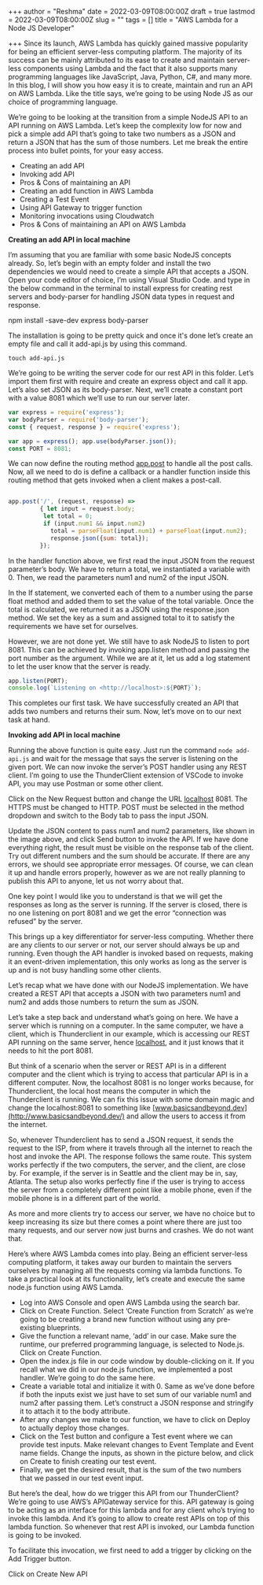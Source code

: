 +++
author = "Reshma"
date = 2022-03-09T08:00:00Z
draft = true
lastmod = 2022-03-09T08:00:00Z
slug = ""
tags = []
title = "AWS Lambda for a Node JS Developer"

+++
Since its launch, AWS Lambda has quickly gained massive popularity for being an efficient server-less computing platform. The majority of its success can be mainly attributed to its ease to create and maintain server-less components using Lambda and the fact that it also supports many programming languages like JavaScript, Java, Python, C#, and many more. In this blog, I will show you how easy it is to create, maintain and run an API on AWS Lambda. Like the title says, we’re going to be using Node JS as our choice of programming language.

We’re going to be looking at the transition from a simple NodeJS API to an API running on AWS Lambda. Let’s keep the complexity low for now and pick a simple add API that’s going to take two numbers as a JSON and return a JSON that has the sum of those numbers. Let me break the entire process into bullet points, for your easy access.

* Creating an add API
* Invoking add API
* Pros & Cons of maintaining an API
* Creating an add function in AWS Lambda
* Creating a Test Event
* Using API Gateway to trigger function
* Monitoring invocations using Cloudwatch
* Pros & Cons of maintaining an API on AWS Lambda

**Creating an add API in local machine**

I’m assuming that you are familiar with some basic NodeJS concepts already. So, let’s begin with an empty folder and install the two dependencies we would need to create a simple API that accepts a JSON. Open your code editor of choice, I’m using Visual Studio Code. and type in the below command in the terminal to install express for creating rest servers and body-parser for handling JSON data types in request and response.

npm install -save-dev express body-parser

The installation is going to be pretty quick and once it's done let’s create an empty file and call it add-api.js by using this command.

    touch add-api.js

We’re going to be writing the server code for our rest API in this folder. Let’s import them first with require and create an express object and call it app. Let’s also set JSON as its body-parser. Next, we’ll create a constant port with a value 8081 which we’ll use to run our server later.

```js
var express = require('express'); 
var bodyParser = require('body-parser'); 
const { request, response } = require('express');

var app = express(); app.use(bodyParser.json());
const PORT = 8081;
```

We can now define the routing method [app.post](http://app.post) to handle all the post calls. Now, all we need to do is define a callback or a handler function inside this routing method that gets invoked when a client makes a post-call.

```js

app.post('/', (request, response) => 
         { let input = request.body; 
          let total = 0; 
          if (input.num1 && input.num2) 
            total = parseFloat(input.num1) + parseFloat(input.num2); 				
            response.json({sum: total}); 
         });
```

In the handler function above, we first read the input JSON from the request parameter’s body. We have to return a total, we instantiated a variable with 0. Then, we read the parameters num1 and num2 of the input JSON.

In the If statement, we converted each of them to a number using the parse float method and added them to set the value of the total variable. Once the total is calculated, we returned it as a JSON using the response.json method. We set the key as a sum and assigned total to it to satisfy the requirements we have set for ourselves.

However, we are not done yet. We still have to ask NodeJS to listen to port 8081. This can be achieved by invoking app.listen method and passing the port number as the argument. While we are at it, let us add a log statement to let the user know that the server is ready.

```js
app.listen(PORT); 
console.log(`Listening on <http://localhost>:${PORT}`);
```

This completes our first task. We have successfully created an API that adds two numbers and returns their sum. Now, let’s move on to our next task at hand.

**Invoking add API in local machine**

Running the above function is quite easy. Just run the command `node add-api.js` and wait for the message that says the server is listening on the given port. We can now invoke the server’s POST handler using any REST client. I’m going to use the ThunderClient extension of VSCode to invoke API, you may use Postman or some other client.

Click on the New Request button and change the URL [localhost](http://localhost) 8081. The HTTPS must be changed to HTTP. POST must be selected in the method dropdown and switch to the Body tab to pass the input JSON.

Update the JSON content to pass num1 and num2 parameters, like shown in the image above, and click Send button to invoke the API. If we have done everything right, the result must be visible on the response tab of the client. Try out different numbers and the sum should be accurate. If there are any errors, we should see appropriate error messages. Of course, we can clean it up and handle errors properly, however as we are not really planning to publish this API to anyone, let us not worry about that.

One key point I would like you to understand is that we will get the responses as long as the server is running. If the server is closed, there is no one listening on port 8081 and we get the error “connection was refused” by the server.

This brings up a key differentiator for server-less computing. Whether there are any clients to our server or not, our server should always be up and running. Even though the API handler is invoked based on requests, making it an event-driven implementation, this only works as long as the server is up and is not busy handling some other clients.

Let’s recap what we have done with our NodeJS implementation. We have created a REST API that accepts a JSON with two parameters num1 and num2 and adds those numbers to return the sum as JSON.

Let’s take a step back and understand what’s going on here. We have a server which is running on a computer. In the same computer, we have a client, which is Thunderclient in our example, which is accessing our REST API running on the same server, hence [localhost](http://localhost), and it just knows that it needs to hit the port 8081.

But think of a scenario when the server or REST API is in a different computer and the client which is trying to access that particular API is in a different computer. Now, the localhost 8081 is no longer works because, for Thunderclient, the local host means the computer in which the Thunderclient is running. We can fix this issue with some domain magic and change the localhost:8081 to something like [www.basicsandbeyond.dev](http://www.basicsandbeyond.dev/) and allow the users to access it from the internet.

So, whenever Thunderclient has to send a JSON request, it sends the request to the ISP, from where it travels through all the internet to reach the host and invoke the API. The response follows the same route. This system works perfectly if the two computers, the server, and the client, are close by. For example, if the server is in Seattle and the client may be in, say, Atlanta. The setup also works perfectly fine if the user is trying to access the server from a completely different point like a mobile phone, even if the mobile phone is in a different part of the world.

As more and more clients try to access our server, we have no choice but to keep increasing its size but there comes a point where there are just too many requests, and our server now just burns and crashes. We do not want that.

Here’s where AWS Lambda comes into play. Being an efficient server-less computing platform, it takes away our burden to maintain the servers ourselves by managing all the requests coming via lambda functions. To take a practical look at its functionality, let’s create and execute the same node.js function using AWS Lamda.

* Log into AWS Console and open AWS Lambda using the search bar.
* Click on Create Function. Select ‘Create Function from Scratch’ as we’re going to be creating a brand new function without using any pre-existing blueprints.
* Give the function a relevant name, ‘add’ in our case. Make sure the runtime, our preferred programming language, is selected to Node.js. Click on Create Function.
* Open the index.js file in our code window by double-clicking on it. If you recall what we did in our node.js function, we implemented a post handler. We’re going to do the same here.
* Create a variable total and initialize it with 0. Same as we’ve done before if both the inputs exist we just have to set sum of our variable num1 and num2 after passing them. Let’s construct a JSON response and stringify it to attach it to the body attribute.
* After any changes we make to our function, we have to click on Deploy to actually deploy those changes. 
* Click on the Test button and configure a Test event where we can provide test inputs. Make relevant changes to Event Template and Event name fields. Change the inputs, as shown in the picture below, and click on Create to finish creating our test event. 
* Finally, we get the desired result, that is the sum of the two numbers that we passed in our test event input.

But here’s the deal, how do we trigger this API from our ThunderClient? We’re going to use AWS’s APIGateway service for this. API gateway is going to be acting as an interface for this lambda and for any client who’s trying to invoke this lambda. And it’s going to allow to create rest APIs on top of this lambda function. So whenever that rest API is invoked, our Lambda function is going to be invoked.

To facilitate this invocation, we first need to add a trigger by clicking on the Add Trigger button.

Click on Create New API 